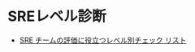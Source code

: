 # SREレベル診断

- [SRE チームの評価に役立つレベル別チェック リスト](https://cloudplatform-jp.googleblog.com/2019/02/how-to-start-and-assess-your-sre-journey.html)

